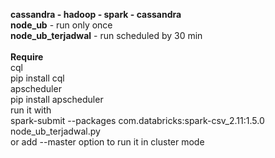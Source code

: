 <b> cassandra - hadoop - spark - cassandra </b> <br/>
<b>node_ub</b> - run only once <br/>
<b>node_ub_terjadwal</b> - run scheduled by 30 min <br/>
<br/>
<b> Require </b> <br/>
cql <br/>
pip install cql <br/>
apscheduler <br/>
pip install apscheduler <br/>
run it with <br/>
spark-submit --packages com.databricks:spark-csv_2.11:1.5.0 node_ub_terjadwal.py<br/>
or add --master option to run it in cluster mode
